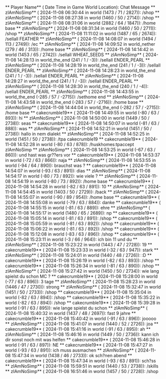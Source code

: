 ** Player Name** ( Date  Time in  Game World Location):  Chat Message
** zIAmNoSimp** ( 2024-11-08  06:30:44 in  world (1473 / 71 / 2827)): /shop
** zIAmNoSimp** ( 2024-11-08  08:27:38 in  world (1460 / 50 / 2714)): /shop
** zIAmNoSimp** ( 2024-11-08  08:31:06 in  world (2882 / 64 / 1847)): /home base
** zIAmNoSimp** ( 2024-11-08  08:31:34 in  world (1460 / 50 / 2711)): /shop
** zIAmNoSimp** ( 2024-11-08  11:11:02 in  world (1487 / 65 / 2674)): /sellall FEATHER
** zIAmNoSimp** ( 2024-11-08  14:08:07 in  world (1494 / 113 / 2749)): /ec
** zIAmNoSimp** ( 2024-11-08  14:09:52 in  world_nether (279 / 46 / 313)): /home base
** zIAmNoSimp** ( 2024-11-08  14:14:42 in  world (1453 / 65 / 2742)): /sellall WHEAT_SEEDS
** zIAmNoSimp** ( 2024-11-08  14:28:13 in  world_the_end (241 / 1 / -3)): /sellall ENDER_PEARL
** zIAmNoSimp** ( 2024-11-08  14:28:19 in  world_the_end (241 / 1 / -3)): /sellall ENDER_PEARL
** zIAmNoSimp** ( 2024-11-08  14:28:23 in  world_the_end (241 / 1 / -3)): /sellall ENDER_PEARL
** zIAmNoSimp** ( 2024-11-08  14:28:27 in  world_the_end (241 / 1 / -3)): /sellall ENDER_PEARL
** zIAmNoSimp** ( 2024-11-08  14:28:30 in  world_the_end (240 / 1 / -4)): /sellall ENDER_PEARL
** zIAmNoSimp** ( 2024-11-08  14:43:55 in  world_the_end (-285 / 57 / -2715)): /sethome end
** zIAmNoSimp** ( 2024-11-08  14:43:58 in  world_the_end (-283 / 57 / -2716)): /home base
** zIAmNoSimp** ( 2024-11-08  14:44:04 in  world_the_end (-282 / 57 / -2715)): /home base
** cakecrumble19** ( 2024-11-08  14:49:55 in  world (-80 / 63 / 893)): hi
** zIAmNoSimp** ( 2024-11-08  14:50:00 in  world (1449 / 50 / 2738)): seas
** cakecrumble19** ( 2024-11-08  14:50:07 in  world (-81 / 63 / 888)): was
** zIAmNoSimp** ( 2024-11-08  14:52:21 in  world (1451 / 50 / 2738)): hallo in nem dialekt
** zIAmNoSimp** ( 2024-11-08  14:52:25 in  world (1451 / 50 / 2738)): /tpa cakecrumble19
** cakecrumble19** ( 2024-11-08  14:52:28 in  world (-80 / 63 / 878)): /huskhomes:tpaccept zIAmNoSimp
** zIAmNoSimp** ( 2024-11-08  14:53:25 in  world (-67 / 63 / 860)): und hast was gr??ers vor
** cakecrumble19** ( 2024-11-08  14:53:37 in  world (-72 / 63 / 866)): naja
** zIAmNoSimp** ( 2024-11-08  14:53:55 in  world (-94 / 64 / 890)): brauchst was ?
** cakecrumble19** ( 2024-11-08  14:54:07 in  world (-93 / 63 / 891)): dias
** zIAmNoSimp** ( 2024-11-08  14:54:17 in  world (-80 / 73 / 892)): wie viele ?
** zIAmNoSimp** ( 2024-11-08  14:54:19 in  world (-80 / 73 / 892)): /home base
** cakecrumble19** ( 2024-11-08  14:54:28 in  world (-82 / 63 / 891)): 10
** zIAmNoSimp** ( 2024-11-08  14:54:45 in  world (1403 / 50 / 2729)): /back
** zIAmNoSimp** ( 2024-11-08  14:55:07 in  world (-90 / 89 / 954)): /home base
** cakecrumble19** ( 2024-11-08  14:55:08 in  world (-79 / 63 / 884)): danke
** cakecrumble19** ( 2024-11-08  14:55:15 in  world (-81 / 63 / 889)): ehre
** zIAmNoSimp** ( 2024-11-08  14:55:17 in  world (1480 / 65 / 2689)): np
** cakecrumble19** ( 2024-11-08  15:05:14 in  world (-81 / 63 / 891)): /shop
** cakecrumble19** ( 2024-11-08  15:05:59 in  world (-81 / 63 / 892)): /shop
** cakecrumble19** ( 2024-11-08  15:06:22 in  world (-81 / 63 / 892)): /shop
** cakecrumble19** ( 2024-11-08  15:12:08 in  world (-83 / 63 / 896)): /shop
** cakecrumble19** ( 2024-11-08  15:23:11 in  world (-3 / 66 / 964)): ich bin 11 und du
** zIAmNoSimp** ( 2024-11-08  15:23:22 in  world (1443 / 47 / 2728)): 19
** cakecrumble19** ( 2024-11-08  15:23:33 in  world (-32 / 63 / 947)): stark
** zIAmNoSimp** ( 2024-11-08  15:24:01 in  world (1440 / 48 / 2726)): :D
** cakecrumble19** ( 2024-11-08  15:26:19 in  world (-82 / 63 / 893)): /shop
** cakecrumble19** ( 2024-11-08  15:26:34 in  world (-81 / 63 / 890)): /shop
** zIAmNoSimp** ( 2024-11-08  15:27:42 in  world (1450 / 50 / 2734)): wie lang spielst du schon MC ?
** cakecrumble19** ( 2024-11-08  15:28:00 in  world (-77 / 63 / 896)): 3 tage
** zIAmNoSimp** ( 2024-11-08  15:28:23 in  world (1446 / 47 / 2730)): strong
** zIAmNoSimp** ( 2024-11-08  15:32:47 in  world (1451 / 50 / 2733)): /shop
** cakecrumble19** ( 2024-11-08  15:35:04 in  world (-82 / 63 / 894)): /shop
** cakecrumble19** ( 2024-11-08  15:35:22 in  world (-82 / 63 / 894)): /shop
** cakecrumble19** ( 2024-11-08  15:39:28 in  world (-91 / 63 / 895)): wie lange spielst du schon
** zIAmNoSimp** ( 2024-11-08  15:40:32 in  world (1437 / 48 / 2697)): fast 9 jahre
** cakecrumble19** ( 2024-11-08  15:40:42 in  world (-91 / 63 / 896)): jooooo
** zIAmNoSimp** ( 2024-11-08  15:41:07 in  world (1440 / 52 / 2726)): joa
** cakecrumble19** ( 2024-11-08  15:41:16 in  world (-91 / 63 / 895)): ah
** zIAmNoSimp** ( 2024-11-08  15:46:16 in  world (1449 / 50 / 2736)): kann ich dir sonst noch mit was helfen
** cakecrumble19** ( 2024-11-08  15:46:28 in  world (-91 / 63 / 897)): NE
** cakecrumble19** ( 2024-11-08  15:47:27 in  world (-93 / 63 / 891)): ich muss ausmachen
** zIAmNoSimp** ( 2024-11-08  15:47:34 in  world (1438 / 46 / 2733)): ok sch?nen abend
** cakecrumble19** ( 2024-11-08  15:47:34 in  world (-93 / 63 / 891)): sch?ss
** zIAmNoSimp** ( 2024-11-08  15:59:51 in  world (1440 / 53 / 2738)): /skills
** zIAmNoSimp** ( 2024-11-08  16:51:46 in  world (1457 / 50 / 2728)): /shop
